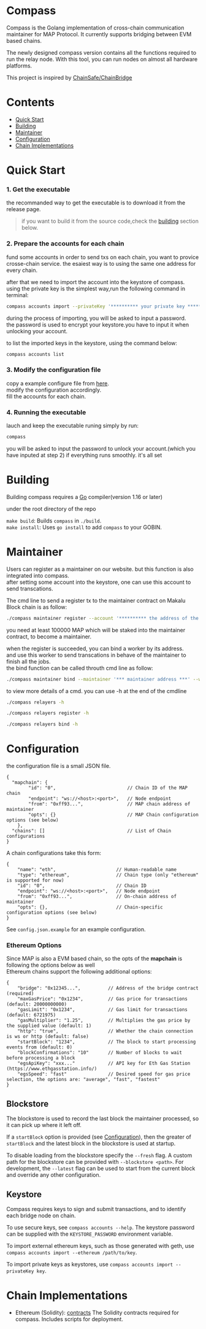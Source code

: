# Compass

Compass is the Golang implementation of cross-chain communication maintainer for MAP Protocol. It currently supports bridging between EVM based chains.

The newly designed compass version contains all the functions required to run the relay node. With this tool, you can run nodes on almost all hardware platforms.

This project is inspired by [ChainSafe/ChainBridge](https://github.com/ChainSafe/ChainBridge)

# Contents

- [Quick Start](#quick-start)
- [Building](#building)
- [Maintainer](#maintainer)
- [Configuration](#configuration)
- [Chain Implementations](#chain-implementations)

# Quick Start  

### 1. Get the executable  
the recommanded way to get the executable is to download it from the release page.  

>if you want to build it from the source code,check the [building](#building) section below.  

### 2. Prepare the accounts for each chain  
fund some accounts in order to send txs on each chain, you want to provice crosse-chain service.
the esaiest way is to using the same one address for every chain.  

after that we need to import the account into the keystore of compass.  
using the private key is the simplest way,run the following command in terminal:  

```zsh
compass accounts import --privateKey '********** your private key **********'
```

during the process of importing, you will be asked to input a password.  
the password is used to encrypt your keystore.you have to input it when unlocking your account.  

to list the imported keys in the keystore, using the command below:  
```zsh
compass accounts list
```

### 3. Modify the configuration file  
copy a example configure file from [here](https://gist.githubusercontent.com/redace85/ccf39dae6d2a5b459765b3493d61472d/raw/c06f901aae5ad53a77c614b4233db5a801cc1f68/config.json).  
modify the configuration accordingly.  
fill the accounts for each chain.  

### 4. Running the executable  
lauch and keep the executable runing simply by run:
```zsh
compass
```
you will be asked to input the password to unlock your account.(which you have inputed at step 2)
if everything runs smoothly. it's all set

# Building

Building compass requires a [Go](https://github.com/golang/go) compiler(version 1.16 or later)

under the root directory of the repo  

`make build`: Builds `compass` in `./build`.  
`make install`: Uses `go install` to add `compass` to your GOBIN.  

# Maintainer

Users can register as a maintainer on our website. but this function is also integrated into compass.  
after setting some account into the keystore, one can use this account to send transcations.  

The cmd line to send a register tx to the maintainer contract on Makalu Block chain is as follow:

```zsh
./compass maintainer register --account '********** the address of the acount in keystore **********'
```

you need at least 100000 MAP which will be staked into the maintainer contract, to become a maintainer.

when the register is succeeded, you can bind a worker by its address.  
and use this worker to send transcations in behave of the maintainer to finish all the jobs.  
the bind function can be called throuth cmd line as follow:

```zsh
./compass maintainer bind --maintainer '*** maintainer address ***' --worker '*** worker address ***' 
```

to view more details of a cmd. you can use -h at the end of the cmdline  

```zsh
./compass relayers -h
```

```zsh
./compass relayers register -h
```

```zsh
./compass relayers bind -h
```

# Configuration

the configuration file is a small JSON file.  

```
{
  "mapchain": {
        "id": "0",                          // Chain ID of the MAP chain
        "endpoint": "ws://<host>:<port>",   // Node endpoint
        "from": "0xff93...",                // MAP chain address of maintainer
        "opts": {}                          // MAP Chain configuration options (see below)
    },
  "chains": []                              // List of Chain configurations
}

```

A chain configurations take this form:  

```
{
    "name": "eth",                      // Human-readable name
    "type": "ethereum",                 // Chain type (only "ethereum" is supported for now)
    "id": "0",                          // Chain ID
    "endpoint": "ws://<host>:<port>",   // Node endpoint
    "from": "0xff93...",                // On-chain address of maintainer
    "opts": {},                         // Chain-specific configuration options (see below)
}
```

See `config.json.example` for an example configuration.  

### Ethereum Options

Since MAP is also a EVM based chain, so the opts of the **mapchain** is following the options below as well  
Ethereum chains support the following additional options:

```
{
    "bridge": "0x12345...",          // Address of the bridge contract (required)
    "maxGasPrice": "0x1234",         // Gas price for transactions (default: 20000000000)
    "gasLimit": "0x1234",            // Gas limit for transactions (default: 6721975)
    "gasMultiplier": "1.25",         // Multiplies the gas price by the supplied value (default: 1)
    "http": "true",                  // Whether the chain connection is ws or http (default: false)
    "startBlock": "1234",            // The block to start processing events from (default: 0)
    "blockConfirmations": "10"       // Number of blocks to wait before processing a block
    "egsApiKey": "xxx..."            // API key for Eth Gas Station (https://www.ethgasstation.info/)
    "egsSpeed": "fast"               // Desired speed for gas price selection, the options are: "average", "fast", "fastest"
}
```
## Blockstore

The blockstore is used to record the last block the maintainer processed, so it can pick up where it left off. 

If a `startBlock` option is provided (see [Configuration](#configuration)), then the greater of `startBlock` and the latest block in the blockstore is used at startup.

To disable loading from the blockstore specify the `--fresh` flag. A custom path for the blockstore can be provided with `--blockstore <path>`. For development, the `--latest` flag can be used to start from the current block and override any other configuration.

## Keystore

Compass requires keys to sign and submit transactions, and to identify each bridge node on chain.

To use secure keys, see `compass accounts --help`. The keystore password can be supplied with the `KEYSTORE_PASSWORD` environment variable.

To import external ethereum keys, such as those generated with geth, use `compass accounts import --ethereum /path/to/key`.

To import private keys as keystores, use `compass accounts import --privateKey key`.

# Chain Implementations

- Ethereum (Solidity): [contracts](https://github.com/mapprotocol/contracts)
The Solidity contracts required for compass. Includes scripts for deployment.
